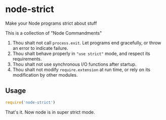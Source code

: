 # node-strict

Make your Node programs strict about stuff

This is a collection of "Node Commandments"

1. Thou shalt not call `process.exit`.  Let programs end gracefully,
   or throw an error to indicate failure.
2. Thou shalt behave properly in `"use strict"` mode, and respect its
   requirements.
3. Thou shalt not use synchronous I/O functions after startup.
4. Thou shalt not modify `require.extension` at run time, or rely on
   its modification by other modules.

## Usage

```javascript
require('node-strict')
```

That's it.  Now node is in super strict mode.
